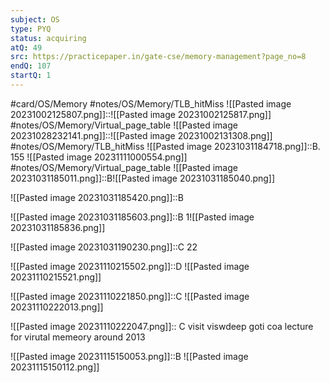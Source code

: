 ```yaml
---
subject: OS
type: PYQ
status: acquiring
atQ: 49
src: https://practicepaper.in/gate-cse/memory-management?page_no=8
endQ: 107
startQ: 1
---
```

#card/OS/Memory
#notes/OS/Memory/TLB_hitMiss
![[Pasted image 20231002125807.png]]::![[Pasted image 20231002125817.png]] <!--SR:!2023-11-21,10,272-->
#notes/OS/Memory/Virtual_page_table
![[Pasted image 20231028232141.png]]::![[Pasted image 20231002131308.png]] <!--SR:!2023-11-23,12,270-->
#notes/OS/Memory/TLB_hitMiss 
![[Pasted image 20231031184718.png]]::B. 155 ![[Pasted image 20231111000554.png]] <!--SR:!2023-11-21,10,272-->
#notes/OS/Memory/Virtual_page_table 
![[Pasted image 20231031185011.png]]::B![[Pasted image 20231031185040.png]] <!--SR:!2023-11-12,2,252-->

![[Pasted image 20231031185420.png]]::B <!--SR:!2023-11-19,9,272-->

![[Pasted image 20231031185603.png]]::B 1![[Pasted image 20231031185836.png]] <!--SR:!2023-11-22,11,272-->

![[Pasted image 20231031190230.png]]::C 22 <!--SR:!2023-11-20,9,272-->

![[Pasted image 20231110215502.png]]::D ![[Pasted image 20231110215521.png]] <!--SR:!2023-11-14,3,259-->

![[Pasted image 20231110221850.png]]::C ![[Pasted image 20231110222013.png]] <!--SR:!2023-11-14,3,259-->

![[Pasted image 20231110222047.png]]:: C  visit viswdeep goti coa lecture for virutal memeory around 2013

![[Pasted image 20231115150053.png]]::B ![[Pasted image 20231115150112.png]]

